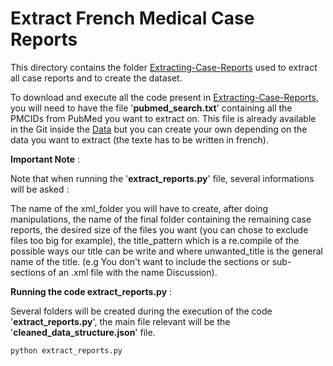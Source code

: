 # Extract French Medical Case Reports

This directory contains the folder [Extracting-Case-Reports](https://github.com/Benjamin-Poutout/MedReport-AI-Classifier/tree/main/1.PubMed/Extracting-Case-Reports) used to extract all case reports and to create the dataset.

To download and execute all the code present in [Extracting-Case-Reports](https://github.com/Benjamin-Poutout/MedReport-AI-Classifier/tree/main/1.PubMed/Extracting-Case-Reports), you will need to have the file '**pubmed_search.txt**' containing all the PMCIDs from PubMed you want to extract on. This file is already available in the Git inside the [Data](https://github.com/Benjamin-Poutout/MedReport-AI-Classifier/edit/main/2.Data) but you can create your own depending on the data you want to extract (the texte has to be written in french).

**Important Note** : 

Note that when running the '**extract_reports.py**' file, several informations will be asked : 

The name of the xml_folder you will have to create, after doing manipulations, the name of the final folder containing the remaining case reports, the desired size of the files you want (you can chose to exclude files too big for example), the title_pattern which is a re.compile of the possible ways our title can be write and where unwanted_title is the general name of the title. (e.g You don't want to include the sections or sub-sections of an .xml file with the name Discussion).

**Running the code extract_reports.py** : 

Several folders will be created during the execution of the code '**extract_reports.py**', the main file relevant will be the '**cleaned_data_structure.json**' file.

```bash
python extract_reports.py
```
